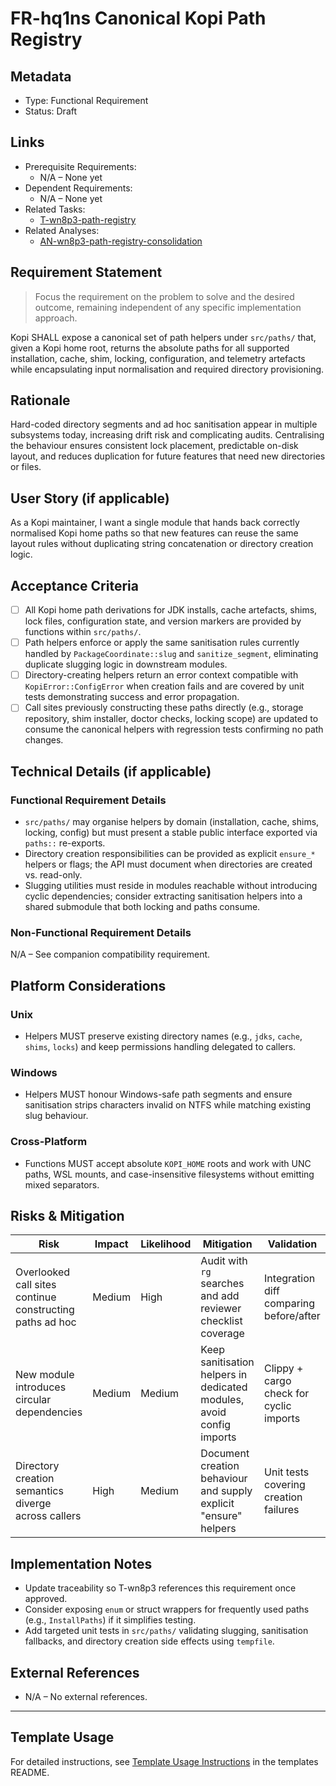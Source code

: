 # FR-hq1ns Canonical Kopi Path Registry

## Metadata

- Type: Functional Requirement
- Status: Draft
  <!-- Draft: Under discussion | Approved: Ready for implementation | Rejected: Decision made not to pursue this requirement -->

## Links

- Prerequisite Requirements:
  - N/A – None yet
- Dependent Requirements:
  - N/A – None yet
- Related Tasks:
  - [T-wn8p3-path-registry](../tasks/T-wn8p3-path-registry/README.md)
- Related Analyses:
  - [AN-wn8p3-path-registry-consolidation](../analysis/AN-wn8p3-path-registry-consolidation.md)

## Requirement Statement

> Focus the requirement on the problem to solve and the desired outcome, remaining independent of any specific implementation approach.

Kopi SHALL expose a canonical set of path helpers under `src/paths/` that, given a Kopi home root, returns the absolute paths for all supported installation, cache, shim, locking, configuration, and telemetry artefacts while encapsulating input normalisation and required directory provisioning.

## Rationale

Hard-coded directory segments and ad hoc sanitisation appear in multiple subsystems today, increasing drift risk and complicating audits. Centralising the behaviour ensures consistent lock placement, predictable on-disk layout, and reduces duplication for future features that need new directories or files.

## User Story (if applicable)

As a Kopi maintainer, I want a single module that hands back correctly normalised Kopi home paths so that new features can reuse the same layout rules without duplicating string concatenation or directory creation logic.

## Acceptance Criteria

- [ ] All Kopi home path derivations for JDK installs, cache artefacts, shims, lock files, configuration state, and version markers are provided by functions within `src/paths/`.
- [ ] Path helpers enforce or apply the same sanitisation rules currently handled by `PackageCoordinate::slug` and `sanitize_segment`, eliminating duplicate slugging logic in downstream modules.
- [ ] Directory-creating helpers return an error context compatible with `KopiError::ConfigError` when creation fails and are covered by unit tests demonstrating success and error propagation.
- [ ] Call sites previously constructing these paths directly (e.g., storage repository, shim installer, doctor checks, locking scope) are updated to consume the canonical helpers with regression tests confirming no path changes.

## Technical Details (if applicable)

### Functional Requirement Details

- `src/paths/` may organise helpers by domain (installation, cache, shims, locking, config) but must present a stable public interface exported via `paths::` re-exports.
- Directory creation responsibilities can be provided as explicit `ensure_*` helpers or flags; the API must document when directories are created vs. read-only.
- Slugging utilities must reside in modules reachable without introducing cyclic dependencies; consider extracting sanitisation helpers into a shared submodule that both locking and paths consume.

### Non-Functional Requirement Details

N/A – See companion compatibility requirement.

## Platform Considerations

### Unix

- Helpers MUST preserve existing directory names (e.g., `jdks`, `cache`, `shims`, `locks`) and keep permissions handling delegated to callers.

### Windows

- Helpers MUST honour Windows-safe path segments and ensure sanitisation strips characters invalid on NTFS while matching existing slug behaviour.

### Cross-Platform

- Functions MUST accept absolute `KOPI_HOME` roots and work with UNC paths, WSL mounts, and case-insensitive filesystems without emitting mixed separators.

## Risks & Mitigation

| Risk                                                     | Impact | Likelihood | Mitigation                                                           | Validation                              |
| -------------------------------------------------------- | ------ | ---------- | -------------------------------------------------------------------- | --------------------------------------- |
| Overlooked call sites continue constructing paths ad hoc | Medium | High       | Audit with `rg` searches and add reviewer checklist coverage         | Integration diff comparing before/after |
| New module introduces circular dependencies              | Medium | Medium     | Keep sanitisation helpers in dedicated modules, avoid config imports | Clippy + cargo check for cyclic imports |
| Directory creation semantics diverge across callers      | High   | Medium     | Document creation behaviour and supply explicit "ensure" helpers     | Unit tests covering creation failures   |

## Implementation Notes

- Update traceability so T-wn8p3 references this requirement once approved.
- Consider exposing `enum` or struct wrappers for frequently used paths (e.g., `InstallPaths`) if it simplifies testing.
- Add targeted unit tests in `src/paths/` validating slugging, sanitisation fallbacks, and directory creation side effects using `tempfile`.

## External References

- N/A – No external references.

---

## Template Usage

For detailed instructions, see [Template Usage Instructions](../templates/README.md#individual-requirement-template-requirementsmd) in the templates README.
